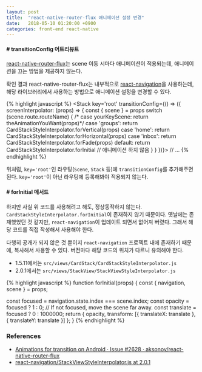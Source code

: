 ```yaml
---
layout: post
title:  "react-native-router-flux 애니메이션 설정 변경"
date:   2018-05-10 01:20:00 +0900
categories: front-end react-native
---
```


#### # transitionConfig 어트리뷰트

[react-native-router-flux](https://github.com/aksonov/react-native-router-flux)는 scene 이동 시마다 애니메이션이 적용되는데, 애니메이션을 끄는 방법을 제공하지 않는다.

확인 결과 react-native-router-flux는 내부적으로 [react-navigation](https://github.com/react-navigation/react-navigation)을 사용하는데, 해당 라이브러리에서 사용하는 방법으로 애니메이션 설정을 변경할 수 있다.

{% highlight javascript %}
<Stack
    key='root'
    transitionConfig={() => ({
      screenInterpolator: (props) => {
        const { scene } = props
        switch (scene.route.routeName) {
          /* case yourKeyScene:
          return theAnimationYouWant(props)*/
          case 'groups':
            return CardStackStyleInterpolator.forVertical(props)
          case 'home':
            return CardStackStyleInterpolator.forHorizontal(props)
          case 'inbox':
            return CardStackStyleInterpolator.forFade(props)
          default:
            return CardStackStyleInterpolator.forInitial // 애니메이션 하지 않음
        }
      }
    })}>
  // ...
{% endhighlight %}

위처럼, `key='root'`인 라우팅(`Scene`, `Stack` 등)에 `transitionConfig`를 추가해주면 된다. `key='root'`이 아닌 라우팅에 등록해봐야 적용되지 않는다.

#### # forInitial 메서드

하지만 사실 위 코드를 사용해려고 해도, 정상동작하지 않는다. `CardStackStyleInterpolator.forInitial`이 존재하지 않기 때문이다. 옛날에는 존재했었던 것 같지만, `react-navigation`이 업데이트 되면서 없어져 버렸다. 그래서 해당 코드를 직접 작성해서 사용해야 한다.

다행히 공개가 되지 않은 것 뿐이지 `react-navigation` 프로젝트 내에 존재하기 때문에, 복사해서 사용할 수 있다. 버전마다 해당 코드의 위치가 다르니 유의해야 한다.

 - 1.5.11에서는 `src/views/CardStack/CardStackStyleInterpolator.js`
 - 2.0.1에서는 `src/views/StackView/StackViewStyleInterpolator.js`

{% highlight javascript %}
function forInitial(props) {
  const { navigation, scene } = props;

  const focused = navigation.state.index === scene.index;
  const opacity = focused ? 1 : 0;
  // If not focused, move the scene far away.
  const translate = focused ? 0 : 1000000;
  return {
    opacity,
    transform: [{ translateX: translate }, { translateY: translate }]
  };
}
{% endhighlight %}

### References

- [Animations for transition on Android · Issue #2628 · aksonov/react-native-router-flux](https://github.com/aksonov/react-native-router-flux/issues/2628)
- [react-navigation/StackViewStyleInterpolator.js at 2.0.1](https://github.com/react-navigation/react-navigation/blob/2.0.1/src/views/StackView/StackViewStyleInterpolator.js)
